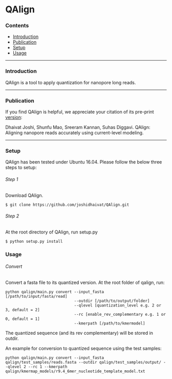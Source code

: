 # QAlign 

### Contents <a id='contents'></a>

* <a href='#intro'>Introduction</a>
* <a href='#pub'>Publication</a>
* <a href='#setup'>Setup</a>
* <a href='#use'>Usage</a>

---

### Introduction <a id='intro'></a>

QAlign is a tool to apply quantization for nanopore long reads.

---

### Publication <a id='pub'></a>

If you find QAlign is helpful, we appreciate your citation of its pre-print [version](https://www.biorxiv.org/content/10.1101/862813v1):

Dhaivat Joshi, Shunfu Mao, Sreeram Kannan, Suhas Diggavi. QAlign: Aligning nanopore reads accurately using current-level modeling.

---

### Setup <a id='setup'></a>

QAlign has been tested under Ubuntu 16.04. Please follow the below three steps to setup:

###### Step 1
Download QAlign.
```
$ git clone https://github.com/joshidhaivat/QAlign.git
```

###### Step 2
At the root directory of QAlign, run setup.py
```
$ python setup.py install
```

### Usage <a id='use'></a>

###### Convert
Convert a fasta file to its quantized version. At the root folder of qalign, run:

```
python qalign/main.py convert --input_fasta [/path/to/input/fasta/read]
                              --outdir [/path/to/output/folder]
                              --qlevel [quantization_level e.g. 2 or 3, default = 2]
                              --rc [enable_rev_complementary e.g. 1 or 0, default = 1]
                              --kmerpath [/path/to/kmermodel]
```

The quantized sequence (and its rev complementary) will be stored in outdir.


An example for conversion to quantized sequence using the test samples:

```
python qalign/main.py convert --input_fasta qalign/test_samples/reads.fasta --outdir qalign/test_samples/output/ --qlevel 2 --rc 1 --kmerpath qalign/kmermap_models/r9.4_6mer_nucleotide_template_model.txt
```
